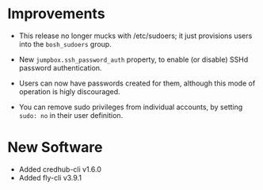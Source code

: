 # Improvements

- This release no longer mucks with /etc/sudoers; it just
  provisions users into the `bosh_sudoers` group.

- New `jumpbox.ssh_password_auth` property, to enable (or disable)
  SSHd password authentication.

- Users can now have passwords created for them, although this
  mode of operation is higly discouraged.

- You can remove sudo privileges from individual accounts, by
  setting `sudo: no` in their user definition.

# New Software

- Added credhub-cli v1.6.0
- Added fly-cli v3.9.1

